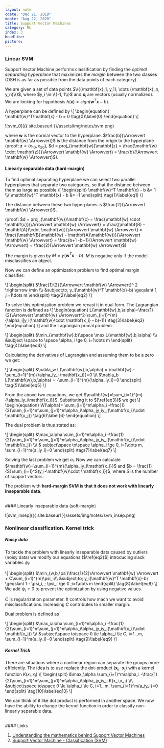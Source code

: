 ```yaml
---
layout: note
cdate: "Dec 21, 2019"
mdate: "Aug 22, 2020"
title: Support Vector Machines
category: ML
index: 3
headline:
picture:
---
```


### Linear SVM

Support Vector Machine performs classification by finding the _optimal separating hyperplane_
 that maximizes the _margin_ between the two classes (OSH is as far as possible from the data points of each category).

We are given a set of data points $\\{(\mathbf{x}_1, y_1), \dots (\mathbf{x}_n, y_n)\\}$, where $y_i \in \\{-1, 1\\}$ and
$\mathbf{x}_i$ are vectors (usually normalized). We are looking for hypothesis $h(\mathbf{x}) = sign(\mathbf{w}^T\mathbf{x}-b)$.

A hyperplane can be defined by
\\[
\begin{equation}
\mathbf{w}^T\mathbf{x} - b = 0 \tag{0}\label{0}
\end{equation}
\\]

![svm_0]({{ site.baseurl }}/assets/img/notes/svm.png)

where $\mathbf{w}$ is the normal vector to the hyperplane. $\frac{b}{\Arrowvert \mathbf{w} \Arrowvert}$ is the distance from the origin to the hyperplane
(proof: $\mathbf{z} = (x_{10}, x_{20})$, $d = proj_{\mathbf{w}}\mathbf{z} = \frac{\mathbf{w} \cdot \mathbf{z}}{\Arrowvert \mathbf{w} \Arrowvert} = \frac{b}{\Arrowvert \mathbf{w} \Arrowvert}$).


#### Linearly separable data (hard-margin)
To find optimal separating hyperplane we can select two parallel hyperplanes that separate two categories,
so that the distance between them as large as possible
\\[
\begin{split}
\mathbf{w}^T \mathbf{x} - b &= 1 \\\\\\
\mathbf{w}^T \mathbf{x} - b &= -1
\end{split} \tag{1}\label{eq1}
\\]

The distance between these two hyperplanes is $\frac{2}{\Arrowvert \mathbf{w} \Arrowvert}$.

(proof: $d = proj_{\mathbf{w}}\mathbf{c} = \frac{\mathbf{w} \cdot \mathbf{c}}{\Arrowvert \mathbf{w} \Arrowvert} = \frac{(\mathbf{B} - \mathbf{A})\cdot \mathbf{w}}{\Arrowvert \mathbf{w} \Arrowvert} = \frac{(\mathbf{B}\mathbf{w} - \mathbf{A}\mathbf{w})}{\Arrowvert \mathbf{w} \Arrowvert} = \frac{b+1 -b+1}{\Arrowvert \mathbf{w} \Arrowvert} = \frac{2}{\Arrowvert \mathbf{w} \Arrowvert}$)

The margin is given by $M = y(\mathbf{w}^T \mathbf{x}-b)$. $M$ is negative only if the model 
misclassifies an object.

Now we can define an optimization problem to find optimal margin classifier:

\\[
\begin{split}
&\frac{1}{2}{\Arrowvert \mathbf{w} \Arrowvert}^ 2 \rightarrow \min \\\\\\
&subject\;to\; y_i(\mathbf{w}^T \mathbf{x}-b) \geqslant 1, \;i=1\dots m
\end{split} \tag{2}\label{eq2}
\\]

To solve this optimization problem we recast it in dual form.
The Lagrangian function is defined as
\\[
\begin{equation}
L(\mathbf{w},b,\alpha)=\frac{1}{2}\Arrowvert \mathbf{w} \Arrowvert^2-\sum_{i=1}^{m}{\alpha_i[y_i(\mathbf{w}\cdot \mathbf{x_i} - b)-1]} \tag{3}\label{eq3}
\end{equation}
\\]
and the Lagrangian primal problem

\\[
\begin{split}
&\min_{\mathbf{w},b}\space \max L(\mathbf{w},b,\alpha) \\\\\\
&subject \space to \space \alpha_i \ge 0, i=1\dots m
\end{split} \tag{4}\label{eq4}
\\]

Calculating the derivatives of Lagrangian  and assuming them to be a zero we get:

\\[
\begin{split}
&\nabla_w L(\mathbf{w},b,\alpha) = \mathbf{w} - \sum_{i=1}^{m}{\alpha_iy_i \mathbf{x_i}}=0 \\\\\\
&\nabla_b L(\mathbf{w},b,\alpha) = -\sum_{i=1}^{m}{\alpha_iy_i}=0
\end{split} \tag{5}\label{eq5}
\\]

From the above two equations, we get $\mathbf{w}=\sum_{i=1}^{m}{\alpha_iy_i\mathbf{x_i}}$. Substituting 
it to  $(\ref{eq3})$ we get
\\[
\begin{equation}
W(\alpha)= \sum_{i=1}^m\alpha_i -\frac{1}{2}\sum_{i=1}^m\sum_{j=1}^m\alpha_i\alpha_jy_iy_j(\mathbf{x_i}\cdot \mathbf{x_j}) \tag{6}\label{6}
\end{equation}
\\]

The dual problem is thus stated as:

\\[
\begin{split}
&\max_\alpha \sum_{i=1}^m\alpha_i -\frac{1}{2}\sum_{i=1}^m\sum_{j=1}^m\alpha_i\alpha_jy_iy_j(\mathbf{x_i}\cdot \mathbf{x_j}) \\\\\\
& subject\space to\space \alpha_i \ge 0, i=1\dots m, \sum_{i=1}^m{a_iy_i}=0
\end{split} \tag{7}\label{eq7}
\\]

Solving the last problem we get $\alpha_i$. Now we can calculate $\mathbf{w}=\sum_{i=1}^{m}{\alpha_iy_i\mathbf{x_i}}$ 
and $b = \frac{1}{S}\sum_{i=1}^S(y_i-\mathbf{w}\cdot \mathbf{x_i})$, where $S$ is the number of support vectors.

The problem with **hard-margin SVM is that it does not work with linearly inseparable data**.

<br>
####  Linearly inseparable data (soft-margin)

![svm_insep]({{ site.baseurl }}/assets/img/notes/svm_insep.png)

### Nonlinear classification. Kernel trick

##### Noisy data
To tackle the problem with linearly inseparable data caused by outliers (noisy data) we modify our equations ($\ref{eq2}$) 
introducing slack variables $\psi_i$:

\\[
\begin{split}
&\min_{w,b,\psi}\frac{1}{2}\Arrowvert \mathbf{w} \Arrowvert + C\sum_{i=1}^{m}\psi_i\\\\\\
&subject\;to\; y_i(\mathbf{w}^T \mathbf{x}-b) \geqslant 1 - \psi_i, \; \psi_i \ge 0 \;i=1\dots m
\end{split} \tag{8}\label{eq8}
\\]
We add $\psi_i \ge 0$ to prevent the optimization by using negative values.

$C$ is regularization parameter. It controls how mach
we want to avoid misclassifications. Increasing $C$ contributes to smaller margin. 

Dual problem is defined as

\\[
\begin{split}
&\max_\alpha \sum_{i=1}^m\alpha_i -\frac{1}{2}\sum_{i=1}^m\sum_{j=1}^m\alpha_i\alpha_jy_iy_j(\mathbf{x_i}\cdot \mathbf{x_j}) \\\\\\
&subject\space to\space 0 \le \alpha_i \le C, i=1...m, \sum_{i=1}^m{a_iy_i}=0
\end{split} \tag{9}\label{eq9}
\\]

##### Kernel Trick

There are situations where a nonlinear region can separate the groups more efficiently.
The idea is to use replace the dot-product $(\mathbf{x_i}\cdot \mathbf{x_j})$ with
a kernel function $K(x_i,x_j)$
\\[
\begin{split}
&\max_\alpha \sum_{i=1}^m\alpha_i -\frac{1}{2}\sum_{i=1}^m\sum_{j=1}^m\alpha_i\alpha_jy_iy_j K(x_i,x_j) \\\\\\
&subject\space to\space 0 \le \alpha_i \le C, i=1...m, \sum_{i=1}^m{a_iy_i}=0
\end{split} \tag{10}\label{eq10}
\\]

We can think of it like dot product is performed in another space.
We now have the ability to change the kernel function in order to classify non-linearly separable data.

<br>
#### Links 

1. [Understanding the mathematics behind Support Vector Machines](https://shuzhanfan.github.io/2018/05/understanding-mathematics-behind-support-vector-machines/)
2. [Support Vector Machine - Classification (SVM)](https://www.saedsayad.com/support_vector_machine.htm)
